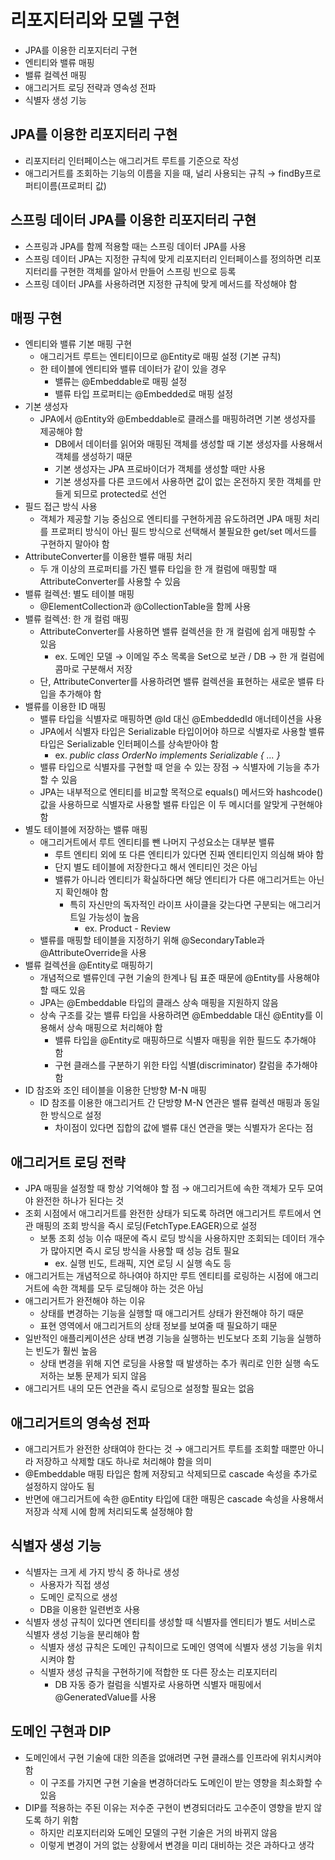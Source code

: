 # 리포지터리와 모델 구현
- JPA를 이용한 리포지터리 구현
- 엔티티와 밸류 매핑
- 밸류 컬렉션 매핑
- 애그리거트 로딩 전략과 영속성 전파
- 식별자 생성 기능

## JPA를 이용한 리포지터리 구현
- 리포지터리 인터페이스는 애그리거트 루트를 기준으로 작성
- 애그리거트를 조회하는 기능의 이름을 지을 때, 널리 사용되는 규칙 → findBy프로퍼티이름(프로퍼티 값)

## 스프링 데이터 JPA를 이용한 리포지터리 구현
- 스프링과 JPA를 함께 적용할 때는 스프링 데이터 JPA를 사용
- 스프링 데이터 JPA는 지정한 규칙에 맞게 리포지터리 인터페이스를 정의하면 리포지터리를 구현한 객체를 알아서 만들어 스프링 빈으로 등록
- 스프링 데이터 JPA를 사용하려면 지정한 규칙에 맞게 메서드를 작성해야 함

## 매핑 구현
- 엔티티와 밸류 기본 매핑 구현
  - 애그리거트 루트는 엔티티이므로 @Entity로 매핑 설정 (기본 규칙)
  - 한 테이블에 엔티티와 밸류 데이터가 같이 있을 경우
    - 밸류는 @Embeddable로 매핑 설정
    - 밸류 타입 프로퍼티는 @Embedded로 매핑 설정
- 기본 생성자
  - JPA에서 @Entity와 @Embeddable로 클래스를 매핑하려면 기본 생성자를 제공해야 함
    - DB에서 데이터를 읽어와 매핑된 객체를 생성할 때 기본 생성자를 사용해서 객체를 생성하기 때문
    - 기본 생성자는 JPA 프로바이더가 객체를 생성할 때만 사용
    - 기본 생성자를 다른 코드에서 사용하면 값이 없는 온전하지 못한 객체를 만들게 되므로 protected로 선언
- 필드 접근 방식 사용
  - 객체가 제공할 기능 중심으로 엔티티를 구현하게끔 유도하려면 JPA 매핑 처리를 프로퍼티 방식이 아닌 필드 방식으로 선택해서 불필요한 get/set 메서드를 구현하지 말아야 함
- AttributeConverter를 이용한 밸류 매핑 처리
  - 두 개 이상의 프로퍼티를 가진 밸류 타입을 한 개 컬럼에 매핑할 때 AttributeConverter를 사용할 수 있음
- 밸류 컬렉션: 별도 테이블 매핑
  - @ElementCollection과 @CollectionTable을 함께 사용
- 밸류 컬렉션: 한 개 컬럼 매핑
  - AttributeConverter를 사용하면 밸류 컬렉션을 한 개 컬럼에 쉽게 매핑할 수 있음
    - ex. 도메인 모델 → 이메일 주소 목록을 Set으로 보관 / DB → 한 개 컬럼에 콤마로 구분해서 저장
  - 단, AttributeConverter를 사용하려면 밸류 컬렉션을 표현하는 새로운 밸류 타입을 추가해야 함
- 밸류를 이용한 ID 매핑
  - 밸류 타입을 식별자로 매핑하면 @Id 대신 @EmbeddedId 애너테이션을 사용
  - JPA에서 식별자 타입은 Serializable 타입이어야 하므로 식별자로 사용할 밸류 타입은 Serializable 인터페이스를 상속받아야 함
    - ex. _public class OrderNo implements Serializable { ... }_
  - 밸류 타입으로 식별자를 구현할 때 얻을 수 있는 장점 → 식별자에 기능을 추가할 수 있음
  - JPA는 내부적으로 엔티티를 비교할 목적으로 equals() 메서드와 hashcode() 값을 사용하므로 식별자로 사용할 밸류 타입은 이 두 메시더를 알맞게 구현해야 함
- 별도 테이블에 저장하는 밸류 매핑
  - 애그리거트에서 루트 엔티티를 뺀 나머지 구성요소는 대부분 밸류
    - 루트 엔티티 외에 또 다른 엔티티가 있다면 진짜 엔티티인지 의심해 봐야 함
    - 단지 별도 테이블에 저장한다고 해서 엔티티인 것은 아님
    - 밸류가 아니라 엔티티가 확실하다면 해당 엔티티가 다른 애그리거트는 아닌지 확인해야 함
      - 특히 자신만의 독자적인 라이프 사이클을 갖는다면 구분되는 애그리거트일 가능성이 높음
        - ex. Product - Review
  - 밸류를 매핑할 테이블을 지정하기 위해 @SecondaryTable과 @AttributeOverride을 사용
- 밸류 컬렉션을 @Entity로 매핑하기
  - 개념적으로 밸류인데 구현 기술의 한계나 팀 표준 때문에 @Entity를 사용해야 할 때도 있음
  - JPA는 @Embeddable 타입의 클래스 상속 매핑을 지원하지 않음
  - 상속 구조를 갖는 밸류 타입을 사용하려면 @Embeddable 대신 @Entity를 이용해서 상속 매핑으로 처리해야 함
    - 밸류 타입을 @Entity로 매핑하므로 식별자 매핑을 위한 필드도 추가해야 함
    - 구현 클래스를 구분하기 위한 타입 식별(discriminator) 칼럼을 추가해야 함
- ID 참조와 조인 테이블을 이용한 단방향 M-N 매핑
  - ID 참조를 이용한 애그리거트 간 단방향 M-N 연관은 밸류 컬렉션 매핑과 동일한 방식으로 설정
    - 차이점이 있다면 집합의 값에 밸류 대신 연관을 맺는 식별자가 온다는 점

## 애그리거트 로딩 전략
- JPA 매핑을 설정할 때 항상 기억해야 할 점 → 애그리거트에 속한 객체가 모두 모여야 완전한 하나가 된다는 것
- 조회 시점에서 애그리거트를 완전한 상태가 되도록 하려면 애그리거트 루트에서 연관 매핑의 조회 방식을 즉시 로딩(FetchType.EAGER)으로 설정
  - 보통 조회 성능 이슈 때문에 즉시 로딩 방식을 사용하지만 조회되는 데이터 개수가 많아지면 즉시 로딩 방식을 사용할 때 성능 검토 필요
    - ex. 실행 빈도, 트래픽, 지연 로딩 시 실행 속도 등
- 애그리거트는 개념적으로 하나여야 하지만 루트 엔티티를 로링하는 시점에 애그리거트에 속한 객체를 모두 로딩해야 하는 것은 아님
- 애그리거트가 완전해야 하는 이유
  - 상태를 변경하는 기능을 실행할 때 애그리거트 상태가 완전해야 하기 때문
  - 표현 영역에서 애그리거트의 상태 정보를 보여줄 때 필요하기 때문
- 일반적인 애플리케이션은 상태 변경 기능을 실행하는 빈도보다 조회 기능을 실행하는 빈도가 훨씬 높음
  - 상태 변경을 위해 지연 로딩을 사용할 때 발생하는 추가 쿼리로 인한 실행 속도 저하는 보통 문제가 되지 않음
- 애그리거트 내의 모든 연관을 즉시 로딩으로 설정할 필요는 없음

## 애그리거트의 영속성 전파
- 애그리거트가 완전한 상태여야 한다는 것 → 애그리거트 루트를 조회할 때뿐만 아니라 저장하고 삭제할 대도 하나로 처리해야 함을 의미
- @Embeddable 매핑 타입은 함께 저장되고 삭제되므로 cascade 속성을 추가로 설정하지 않아도 됨
- 반면에 애그리거트에 속한 @Entity 타입에 대한 매핑은 cascade 속성을 사용해서 저장과 삭제 시에 함께 처리되도록 설정해야 함

## 식별자 생성 기능
- 식별자는 크게 세 가지 방식 중 하나로 생성
  - 사용자가 직접 생성
  - 도메인 로직으로 생성
  - DB을 이용한 일련번호 사용
- 식별자 생성 규칙이 있다면 엔티티를 생성할 때 식별자를 엔티티가 별도 서비스로 식별자 생성 기능을 분리해야 함
  - 식별자 생성 규칙은 도메인 규칙이므로 도메인 영역에 식별자 생성 기능을 위치시켜야 함
  - 식별자 생성 규칙을 구현하기에 적합한 또 다른 장소는 리포지터리
    - DB 자동 증가 컬럼을 식별자로 사용하면 식별자 매핑에서 @GeneratedValue를 사용

## 도메인 구현과 DIP
- 도메인에서 구현 기술에 대한 의존을 없애려면 구현 클래스를 인프라에 위치시켜야 함
  - 이 구조를 가지면 구현 기술을 변경하더라도 도메인이 받는 영향을 최소화할 수 있음
- DIP를 적용하는 주된 이유는 저수준 구현이 변경되더라도 고수준이 영향을 받지 않도록 하기 위함
  - 하지만 리포지터리와 도메인 모델의 구현 기술은 거의 바뀌지 않음
  - 이렇게 변경이 거의 없는 상황에서 변경을 미리 대비하는 것은 과하다고 생각